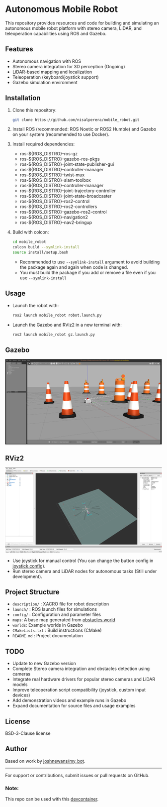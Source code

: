 # Autonomous Mobile Robot

This repository provides resources and code for building and simulating an autonomous mobile robot platform with stereo camera, LiDAR, and teleoperation capabilities using ROS and Gazebo.

## Features

- Autonomous navigation with ROS
- Stereo camera integration for 3D perception (Ongoing)
- LiDAR-based mapping and localization
- Teleoperation (keyboard/joystick support)
- Gazebo simulation environment

## Installation

1. Clone this repository:
    ```bash
    git clone https://github.com/nisalperera/mobile_robot.git
    ```

2. Install ROS (recommended: ROS Noetic or ROS2 Humble) and Gazebo on your system (recommended to use Docker).
3. Install required dependencies:
    - ros-${ROS_DISTRO}-ros-gz
    - ros-${ROS_DISTRO}-gazebo-ros-pkgs
    - ros-${ROS_DISTRO}-joint-state-publisher-gui
    - ros-${ROS_DISTRO}-controller-manager
    - ros-${ROS_DISTRO}-twist-mux
    - ros-${ROS_DISTRO}-slam-toolbox
    - ros-${ROS_DISTRO}-controller-manager
    - ros-${ROS_DISTRO}-joint-trajectory-controller
    - ros-${ROS_DISTRO}-joint-state-broadcaster
    - ros-${ROS_DISTRO}-ros2-control
    - ros-${ROS_DISTRO}-ros2-controllers
    - ros-${ROS_DISTRO}-gazebo-ros2-control
    - ros-${ROS_DISTRO}-navigation2
    - ros-${ROS_DISTRO}-nav2-bringup

4. Build with colcon:  
    ```bash
    cd mobile_robot  
    colcon build --symlink-install  
    source install/setup.bash
    ```  

    * Recommended to use `--symlink-install` argument to avoid building the package again and again when code is changed.
    * You must build the package if you add or remove a file even if you use `--symlink-install`


## Usage

- Launch the robot with:
    ```bash
    ros2 launch mobile_robot robot.launch.py
    ```

- Launch the Gazebo and RViz2 in a new terminal with:
    ```bash
    ros2 launch mobile_robot gz.launch.py
    ```

## Gazebo
<img src="images/gazebo.png" aling="center" alt="gazebo ss" />

## RViz2
<img src="images/rviz.png" aling="center" alt="rviz ss" />

- Use joystick for manual control (You can change the button config in [joystick config](config/joystick.yaml)).
- Run stereo camera and LiDAR nodes for autonomous tasks (Still under development).

## Project Structure

- `description/` : XACRO file for robot description
- `launch/` : ROS launch files for simulations
- `config/` : Configuration and parameter files
- `maps`: A base map generated from [obstacles.world](worlds/obstacles.world)
- `worlds`: Example worlds in Gazebo
- `CMakeLists.txt` : Build instructions (CMake)
- `README.md` : Project documentation

## TODO

- Update to new Gazebo version
- Complete Stereo camera integration and obstacles detection using cameras
- Integrate real hardware drivers for popular stereo cameras and LiDAR models
- Improve teleoperation script compatibility (joystick, custom input devices)
- Add demonstration videos and example runs in Gazebo
- Expand documentation for source files and usage examples

## License

BSD-3-Clause license

## Author

Based on work by [joshnewans/my_bot](https://github.com/joshnewans/my_bot).

---

For support or contributions, submit issues or pull requests on GitHub.

### Note:
This repo can be used with this [devcontainer](https://github.com/nisalperera/ros2-docker/tree/0.0.1-humble).